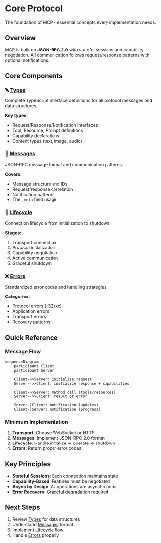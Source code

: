 # Core Protocol

The foundation of MCP - essential concepts every implementation needs.

## Overview

MCP is built on **JSON-RPC 2.0** with stateful sessions and capability negotiation. All communication follows request/response patterns with optional notifications.

## Core Components

### 🔤 [Types](./types.md)
Complete TypeScript interface definitions for all protocol messages and data structures.

**Key types:**
- Request/Response/Notification interfaces
- Tool, Resource, Prompt definitions  
- Capability declarations
- Content types (text, image, audio)

### 📨 [Messages](./messages.md)
JSON-RPC message format and communication patterns.

**Covers:**
- Message structure and IDs
- Request/response correlation
- Notification patterns
- The `_meta` field usage

### 🔄 [Lifecycle](./lifecycle.md)
Connection lifecycle from initialization to shutdown.

**Stages:**
1. Transport connection
2. Protocol initialization
3. Capability negotiation
4. Active communication
5. Graceful shutdown

### ❌ [Errors](./errors.md)
Standardized error codes and handling strategies.

**Categories:**
- Protocol errors (-32xxx)
- Application errors
- Transport errors
- Recovery patterns

## Quick Reference

### Message Flow
```mermaid
sequenceDiagram
    participant Client
    participant Server
    
    Client->>Server: initialize request
    Server-->>Client: initialize response + capabilities
    
    Client->>Server: method call (tools/resources)
    Server-->>Client: result or error
    
    Server-)Client: notification (updates)
    Client-)Server: notification (progress)
```

### Minimum Implementation

1. **Transport**: Choose WebSocket or HTTP
2. **Messages**: Implement JSON-RPC 2.0 format
3. **Lifecycle**: Handle initialize → operate → shutdown
4. **Errors**: Return proper error codes

## Key Principles

- **Stateful Sessions**: Each connection maintains state
- **Capability-Based**: Features must be negotiated
- **Async by Design**: All operations are asynchronous
- **Error Recovery**: Graceful degradation required

## Next Steps

1. Review [Types](./types.md) for data structures
2. Understand [Messages](./messages.md) format
3. Implement [Lifecycle](./lifecycle.md) flow
4. Handle [Errors](./errors.md) properly